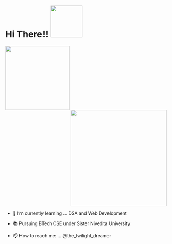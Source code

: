   <h1>
    Hi There!! 
    <img src= "https://media.giphy.com/media/JblHbHS69jNF0bnGgL/giphy.gif" width="100"> 
  </h1>
  <div>
   <div align="left">
     <img src="https://media.giphy.com/media/Se3tQYUkwHwbDnIHww/giphy.gif" width="200">
  </div>
   <div align="right">
    <img src="https://media.giphy.com/media/M4NykXxUE0HAcK7UJ6/giphy.gif" width="300">
   </div>
  </div>
 
  
- 🌱 I’m currently learning ... DSA and Web Development


- 📚 Pursuing BTech CSE under Sister Nivedita University


- 📫 How to reach me: ... @the_twilight_dreamer
